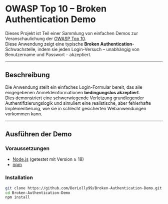 # OWASP Top 10 – Broken Authentication Demo

Dieses Projekt ist Teil einer Sammlung von einfachen Demos zur Veranschaulichung der [OWASP Top 10](https://owasp.org/www-project-top-ten/).  
Diese Anwendung zeigt eine typische **Broken Authentication**-Schwachstelle, indem sie jeden Login-Versuch – unabhängig von Benutzername und Passwort – akzeptiert.

---

## Beschreibung

Die Anwendung stellt ein einfaches Login-Formular bereit, das alle eingegebenen Anmeldeinformationen **bedingungslos akzeptiert**.  
Dies demonstriert eine schwerwiegende Verletzung grundlegender Authentifizierungslogik und simuliert eine realistische, aber fehlerhafte Implementierung, wie sie in schlecht gesicherten Webanwendungen vorkommen kann.

---

## Ausführen der Demo

### Voraussetzungen

- [Node.js](https://nodejs.org/) (getestet mit Version ≥ 18)
- [npm](https://www.npmjs.com/)

### Installation

```bash
git clone https://github.com/DerLolly99/Broken-Authentication-Demo.git
cd Broken-Authentication-Demo
npm install
